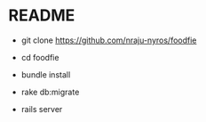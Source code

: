 # README

* git clone https://github.com/nraju-nyros/foodfie

* cd foodfie

* bundle install

* rake db:migrate

* rails server


